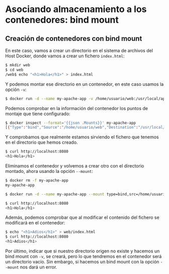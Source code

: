 # Asociando almacenamiento a los contenedores: bind mount

## Creación de contenedores con bind mount

En este caso, vamos a crear un directorio en el sistema de archivos del Host Docker, donde vamos a crear un fichero `index.html`:

```bash
$ mkdir web
$ cd web
/web$ echo "<h1>Hola</h1>" > index.html
```

Y podemos montar ese directorio en un contenedor, en este caso usamos la opción `-v`:

```bash
$ docker run -d --name my-apache-app -v /home/usuario/web:/usr/local/apache2/htdocs -p 8080:80 httpd:2.4
```

Podemos comprobar en la información del contenedor los puntos de montaje que tiene configurado:

```bash
$ docker inspect --format='{{json .Mounts}}' my-apache-app 
[{"Type":"bind","Source":"/home/usuario/web","Destination":"/usr/local/apache2/htdocs","Mode":"","RW":true,"Propagation":"rprivate"}]
```

Y comprobamos que realmente estamos sirviendo el fichero que tenemos en el directorio que hemos creado.

```bash
$ curl http://localhost:8080
<h1>Hola</h1>
```

Eliminamos el contenedor y volvemos a crear otro con el directorio montado, ahora usando la opción `--mount`:

```bash
$ docker rm -f my-apache-app 
my-apache-app

$ docker run -d --name my-apache-app --mount type=bind,src=/home/usuario/web,dst=/usr/local/apache2/htdocs -p 8080:80 httpd:2.4

$ curl http://localhost:8080
<h1>Hola</h1>
```

Además, podemos comprobar que al modificar el contenido del fichero se modificará en el contenedor:

```bash
$ echo "<h1>Adios</h1>" > web/index.html 
$ curl http://localhost:8080
<h1>Adios</h1>
```

Por último, indicar que si nuestro directorio origen no existe y hacemos un bind mount con `-v`, se creará, pero lo que tendremos en el contenedor será un directorio vacío. Sin embargo, si hacemos un bind mount con la opción `--mount` nos dará un error.


